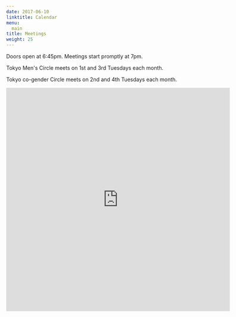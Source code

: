 ```yaml
---
date: 2017-06-10
linktitle: Calendar
menu:
  main
title: Meetings
weight: 25
---
```


Doors open at 6:45pm.  Meetings start promptly at 7pm.

Tokyo Men's Circle meets on 1st and 3rd Tuesdays each month.

Tokyo co-gender Circle meets on 2nd and 4th Tuesdays each month.

<iframe src="https://calendar.google.com/calendar/embed?height=600&amp;wkst=1&amp;bgcolor=%23FFFFFF&amp;src=kf51ppfoe6vbr4k2ailcg0htb8%40group.calendar.google.com&amp;color=%23B1440E&amp;ctz=Asia%2FTokyo" style="border-width:0" width="600" height="600" frameborder="0" scrolling="no"></iframe>

